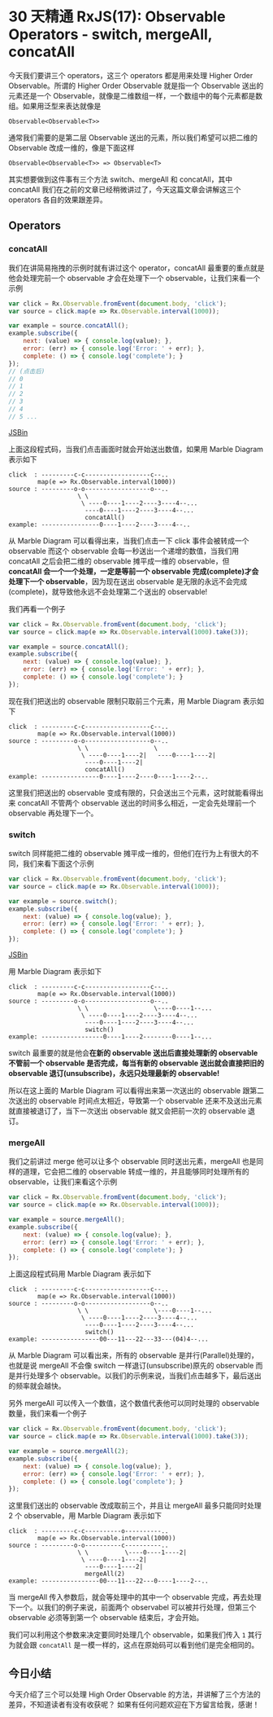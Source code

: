 # 30 天精通 RxJS(17): Observable Operators - switch, mergeAll, concatAll

今天我们要讲三个 operators，这三个 operators 都是用来处理 Higher Order Observable。所谓的 Higher Order Observable 就是指一个 Observable 送出的元素还是一个 Observable，就像是二维数组一样，一个数组中的每个元素都是数组。如果用泛型来表达就像是

```
Observable<Observable<T>>

```

通常我们需要的是第二层 Observable 送出的元素，所以我们希望可以把二维的 Observable 改成一维的，像是下面这样

```
Observable<Observable<T>> => Observable<T>

```

其实想要做到这件事有三个方法 switch、mergeAll 和 concatAll，其中 concatAll 我们在之前的文章已经稍微讲过了，今天这篇文章会讲解这三个 operators 各自的效果跟差异。

## Operators

### concatAll

我们在讲简易拖拽的示例时就有讲过这个 operator，concatAll 最重要的重点就是他会处理完前一个 observable 才会在处理下一个 observable，让我们来看一个示例

```javascript
var click = Rx.Observable.fromEvent(document.body, 'click');
var source = click.map(e => Rx.Observable.interval(1000));

var example = source.concatAll();
example.subscribe({
    next: (value) => { console.log(value); },
    error: (err) => { console.log('Error: ' + err); },
    complete: () => { console.log('complete'); }
});
// (点击后)
// 0
// 1
// 2
// 3
// 4
// 5 ...

```

[JSBin](https://jsbin.com/numuji/2/edit?js,console,output)

上面这段程式码，当我们点击画面时就会开始送出数值，如果用 Marble Diagram 表示如下

```
click  : ---------c-c------------------c--.. 
        map(e => Rx.Observable.interval(1000))
source : ---------o-o------------------o--..
                   \ \
                    \ ----0----1----2----3----4--...
                     ----0----1----2----3----4--...
                     concatAll()
example: ----------------0----1----2----3----4--..

```

从 Marble Diagram 可以看得出来，当我们点击一下 click 事件会被转成一个 observable 而这个 observable 会每一秒送出一个递增的数值，当我们用 concatAll 之后会把二维的 observable 摊平成一维的 observable，但 **concatAll 会一个一个处理，一定是等前一个 observable 完成(complete)才会处理下一个 observable**，因为现在送出 observable 是无限的永远不会完成(complete)，就导致他永远不会处理第二个送出的 observable!

我们再看一个例子

```javascript
var click = Rx.Observable.fromEvent(document.body, 'click');
var source = click.map(e => Rx.Observable.interval(1000).take(3));

var example = source.concatAll();
example.subscribe({
    next: (value) => { console.log(value); },
    error: (err) => { console.log('Error: ' + err); },
    complete: () => { console.log('complete'); }
});

```

现在我们把送出的 observable 限制只取前三个元素，用 Marble Diagram 表示如下

```
click  : ---------c-c------------------c--.. 
        map(e => Rx.Observable.interval(1000))
source : ---------o-o------------------o--..
                   \ \                  \
                    \ ----0----1----2|   ----0----1----2|
                     ----0----1----2|
                     concatAll()
example: ----------------0----1----2----0----1----2--..

```

这里我们把送出的 observable 变成有限的，只会送出三个元素，这时就能看得出来 concatAll 不管两个 observable 送出的时间多么相近，一定会先处理前一个 observable 再处理下一个。

### switch

switch 同样能把二维的 observable 摊平成一维的，但他们在行为上有很大的不同，我们来看下面这个示例

```javascript
var click = Rx.Observable.fromEvent(document.body, 'click');
var source = click.map(e => Rx.Observable.interval(1000));

var example = source.switch();
example.subscribe({
    next: (value) => { console.log(value); },
    error: (err) => { console.log('Error: ' + err); },
    complete: () => { console.log('complete'); }
});

```

[JSBin](https://jsbin.com/numuji/edit?js,console,output)

用 Marble Diagram 表示如下

```
click  : ---------c-c------------------c--.. 
        map(e => Rx.Observable.interval(1000))
source : ---------o-o------------------o--..
                   \ \                  \----0----1--...
                    \ ----0----1----2----3----4--...
                     ----0----1----2----3----4--...
                     switch()
example: -----------------0----1----2--------0----1--...

```

switch 最重要的就是他会**在新的 observable 送出后直接处理新的 observable 不管前一个 observable 是否完成，每当有新的 observable 送出就会直接把旧的 observable 退订(unsubscribe)，永远只处理最新的 observable!**

所以在这上面的 Marble Diagram 可以看得出来第一次送出的 observable 跟第二次送出的 observable 时间点太相近，导致第一个 observable 还来不及送出元素就直接被退订了，当下一次送出 observable 就又会把前一次的 observable 退订。

### mergeAll

我们之前讲过 merge 他可以让多个 observable 同时送出元素，mergeAll 也是同样的道理，它会把二维的 observable 转成一维的，并且能够同时处理所有的 observable，让我们来看这个示例

```javascript
var click = Rx.Observable.fromEvent(document.body, 'click');
var source = click.map(e => Rx.Observable.interval(1000));

var example = source.mergeAll();
example.subscribe({
    next: (value) => { console.log(value); },
    error: (err) => { console.log('Error: ' + err); },
    complete: () => { console.log('complete'); }
});

```

上面这段程式码用 Marble Diagram 表示如下

```
click  : ---------c-c------------------c--.. 
        map(e => Rx.Observable.interval(1000))
source : ---------o-o------------------o--..
                   \ \                  \----0----1--...
                    \ ----0----1----2----3----4--...
                     ----0----1----2----3----4--...
                     switch()
example: ----------------00---11---22---33---(04)4--...

```

从 Marble Diagram 可以看出来，所有的 observable 是并行(Parallel)处理的，也就是说 mergeAll 不会像 switch 一样退订(unsubscribe)原先的 observable 而是并行处理多个 observable。以我们的示例来说，当我们点击越多下，最后送出的频率就会越快。

另外 mergeAll 可以传入一个数值，这个数值代表他可以同时处理的 observable 数量，我们来看一个例子

```javascript
var click = Rx.Observable.fromEvent(document.body, 'click');
var source = click.map(e => Rx.Observable.interval(1000).take(3));

var example = source.mergeAll(2);
example.subscribe({
    next: (value) => { console.log(value); },
    error: (err) => { console.log('Error: ' + err); },
    complete: () => { console.log('complete'); }
});

```

这里我们送出的 observable 改成取前三个，并且让 mergeAll 最多只能同时处理 2 个 observable，用 Marble Diagram 表示如下

```
click  : ---------c-c----------o----------.. 
        map(e => Rx.Observable.interval(1000))
source : ---------o-o----------c----------..
                   \ \          \----0----1----2|     
                    \ ----0----1----2|  
                     ----0----1----2|
                     mergeAll(2)
example: ----------------00---11---22---0----1----2--..

```

当 mergeAll 传入参数后，就会等处理中的其中一个 observable 完成，再去处理下一个。以我们的例子来说，前面两个 observabel 可以被并行处理，但第三个 observable 必须等到第一个 observable 结束后，才会开始。

我们可以利用这个参数来决定要同时处理几个 observable，如果我们传入 `1` 其行为就会跟 `concatAll` 是一模一样的，这点在原始码可以看到他们是完全相同的。

## 今日小结

今天介绍了三个可以处理 High Order Observable 的方法，并讲解了三个方法的差异，不知道读者有没有收获呢？ 如果有任何问题欢迎在下方留言给我，感谢！